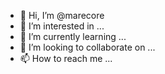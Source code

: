 - 👋 Hi, I’m @marecore
- 👀 I’m interested in ...
- 🌱 I’m currently learning ...
- 💞️ I’m looking to collaborate on ...
- 📫 How to reach me ...

<!---
marecore/marecore is a ✨ special ✨ repository because its `README.md` (this file) appears on your GitHub profile.
You can click the Preview link to take a look at your changes.
--->
